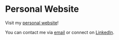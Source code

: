 # Personal Website

Visit my [personal website](https://purabshah8.github.io)!

You can contact me via [email](mailto:purabshah8@gmail.com) or connect on [LinkedIn](https://www.linkedin.com/in/purab-shah-987717b5/).